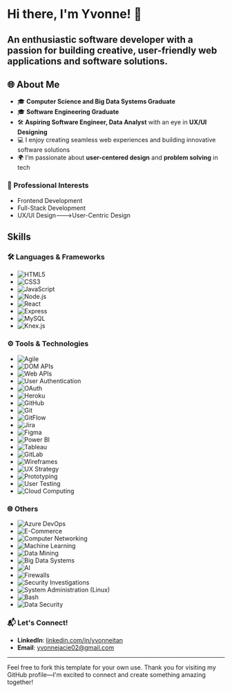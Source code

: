 # Hi there, I'm Yvonne! 👋

## An enthusiastic software developer with a passion for building creative, user-friendly web applications and software solutions.

## 🌐 About Me
- 🎓 **Computer Science and Big Data Systems Graduate**
- 🎓 **Software Engineering Graduate**
- 🛠️ **Aspiring Software Engineer, Data Analyst** with an eye in **UX/UI Designing**
- 💻 I enjoy creating seamless web experiences and building innovative software solutions
- 🌍 I’m passionate about **user-centered design** and **problem solving** in tech

### 💼 Professional Interests
- Frontend Development
- Full-Stack Development
- UX/UI Design--->User-Centric Design

## Skills

### 🛠 Languages & Frameworks
- ![HTML5](https://img.shields.io/badge/-HTML5-E34F26?style=flat-square&logo=html5&logoColor=white)
- ![CSS3](https://img.shields.io/badge/-CSS3-1572B6?style=flat-square&logo=css3)
- ![JavaScript](https://img.shields.io/badge/-JavaScript-F7DF1E?style=flat-square&logo=javascript&logoColor=black)
- ![Node.js](https://img.shields.io/badge/-Node.js-339933?style=flat-square&logo=node.js&logoColor=white)
- ![React](https://img.shields.io/badge/-React-61DAFB?style=flat-square&logo=react&logoColor=black)
- ![Express](https://img.shields.io/badge/-Express-000000?style=flat-square&logo=express&logoColor=white)
- ![MySQL](https://img.shields.io/badge/-MySQL-4479A1?style=flat-square&logo=mysql&logoColor=white)
- ![Knex.js](https://img.shields.io/badge/-Knex.js-3C806F?style=flat-square)

### ⚙️ Tools & Technologies
- ![Agile](https://img.shields.io/badge/-Agile-0052CC?style=flat-square&logo=jira&logoColor=white)
- ![DOM APIs](https://img.shields.io/badge/-DOM%20APIs-FF6F00?style=flat-square&logo=javascript)
- ![Web APIs](https://img.shields.io/badge/-Web%20APIs-4A90E2?style=flat-square&logo=mozilla)
- ![User Authentication](https://img.shields.io/badge/-User%20Authentication-2F4F4F?style=flat-square&logo=oauth)
- ![OAuth](https://img.shields.io/badge/-OAuth-008080?style=flat-square&logo=oauth)
- ![Heroku](https://img.shields.io/badge/-Heroku-430098?style=flat-square&logo=heroku&logoColor=white)
- ![GitHub](https://img.shields.io/badge/-GitHub-181717?style=flat-square&logo=github)
- ![Git](https://img.shields.io/badge/-Git-F05032?style=flat-square&logo=git&logoColor=white)
- ![GitFlow](https://img.shields.io/badge/-GitFlow-F05032?style=flat-square&logo=git)
- ![Jira](https://img.shields.io/badge/-Jira-0052CC?style=flat-square&logo=jira)
- ![Figma](https://img.shields.io/badge/-Figma-F24E1E?style=flat-square&logo=figma&logoColor=white)
- ![Power BI](https://img.shields.io/badge/-Power%20BI-F2C811?style=flat-square&logo=power-bi&logoColor=black)
- ![Tableau](https://img.shields.io/badge/-Tableau-E97627?style=flat-square&logo=tableau&logoColor=white)
- ![GitLab](https://img.shields.io/badge/-GitLab-FC6D26?style=flat-square&logo=gitlab&logoColor=white)
- ![Wireframes](https://img.shields.io/badge/-Wireframes-808080?style=flat-square)
- ![UX Strategy](https://img.shields.io/badge/-UX%20Strategy-0D0D0D?style=flat-square&logo=adobe-xd)
- ![Prototyping](https://img.shields.io/badge/-Prototyping-F24E1E?style=flat-square&logo=figma)
- ![User Testing](https://img.shields.io/badge/-User%20Testing-FF4500?style=flat-square&logo=user-testing)
- ![Cloud Computing](https://img.shields.io/badge/-Cloud%20Computing-0078D4?style=flat-square&logo=microsoft-azure&logoColor=white)

### 🌐 Others
- ![Azure DevOps](https://img.shields.io/badge/-Azure%20DevOps-0078D7?style=flat-square&logo=azure-devops&logoColor=white)
- ![E-Commerce](https://img.shields.io/badge/-E--Commerce-FFA500?style=flat-square)
- ![Computer Networking](https://img.shields.io/badge/-Computer%20Networking-696969?style=flat-square)
- ![Machine Learning](https://img.shields.io/badge/-Machine%20Learning-FF6F00?style=flat-square&logo=tensorflow&logoColor=white)
- ![Data Mining](https://img.shields.io/badge/-Data%20Mining-4A90E2?style=flat-square)
- ![Big Data Systems](https://img.shields.io/badge/-Big%20Data-FF6F00?style=flat-square&logo=apache-spark)
- ![AI](https://img.shields.io/badge/-AI-003366?style=flat-square)
- ![Firewalls](https://img.shields.io/badge/-Firewalls-DC143C?style=flat-square&logo=linux)
- ![Security Investigations](https://img.shields.io/badge/-Security%20Investigations-800080?style=flat-square)
- ![System Administration (Linux)](https://img.shields.io/badge/-Linux%20System%20Admin-FCC624?style=flat-square&logo=linux&logoColor=black)
- ![Bash](https://img.shields.io/badge/-Bash-4EAA25?style=flat-square&logo=gnu-bash&logoColor=white)
- ![Data Security](https://img.shields.io/badge/-Data%20Security-2F4F4F?style=flat-square&logo=lock)

### 📬 Let's Connect!
- **LinkedIn**: [linkedin.com/in/yvonneitan](https://www.linkedin.com/in/yvonneitan)
- **Email**: yvonnejacie02@gmail.com

---

Feel free to fork this template for your own use. Thank you for visiting my GitHub profile—I'm excited to connect and create something amazing together!


